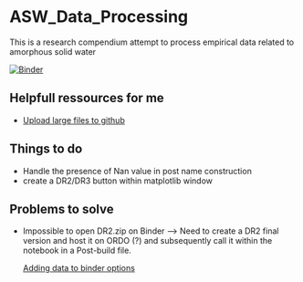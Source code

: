# ASW_Data_Processing
This is a research compendium attempt to process empirical data related to amorphous solid water

[![Binder](https://mybinder.org/badge_logo.svg)](https://mybinder.org/v2/gh/Deugz/ASW_Data_Processing/HEAD?labpath=Data_Analysis_Binder.ipynb)

## Helpfull ressources for me

- <a href="https://medium.com/linkit-intecs/how-to-upload-large-files-to-github-repository-2b1e03723d2" target="_blank">Upload large files to github</a>

## Things to do

- Handle the presence of Nan value in post name construction
- create a DR2/DR3 button within matplotlib window 

## Problems to solve

- Impossible to open DR2.zip on Binder --> Need to create a DR2 final version and host it on ORDO (?) and subsequently call it within the notebook in a Post-build file.
<ul><a href="https://github.com/binder-examples/getting-data" target="_blank"> Adding data to binder options</a></ul>


